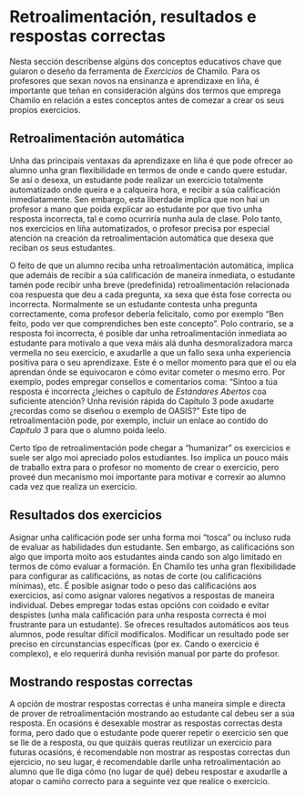 # Retroalimentación, resultados e respostas correctas

Nesta sección descríbense algúns dos conceptos educativos chave que guiaron o deseño da ferramenta de _Exercicios_ de Chamilo. Para os profesores que sexan novos na ensinanza e aprendizaxe en liña, é importante que teñan en consideración algúns dos termos que emprega Chamilo en relación a estes conceptos antes de comezar a crear os seus propios exercicios.

## Retroalimentación automática <a id="retroalimentacion-automatica"></a>

Unha das principais ventaxas da aprendizaxe en liña é que pode ofrecer ao alumno unha gran flexibilidade en termos de onde e cando quere estudar. Se así o desexa, un estudante pode realizar un exercicio totalmente automatizado onde queira e a calqueira hora, e recibir a súa calificación inmediatamente. Sen embargo, esta liberdade implica que non hai un profesor a mano que poida explicar ao estudante por que tivo unha resposta incorrecta, tal e como ocurriría nunha aula de clase. Polo tanto, nos exercicios en liña automatizados, o profesor precisa por especial atención na creación da retroalimentación automática que desexa que reciban os seus estudantes.

O feito de que un alumno reciba unha retroalimentación automática, implica que ademáis de recibir a súa calificación de maneira inmediata, o estudante tamén pode recibir unha breve \(predefinida\) retroalimentación relacionada coa respuesta que deu a cada pregunta, xa sexa que ésta fose correcta ou incorrecta. Normalmente se un estudante contesta unha pregunta correctamente, coma profesor debería felicitalo, como por exemplo “Ben feito, podo ver que comprendiches ben este concepto”. Polo contrario, se a resposta foi incorrecta, é posible dar unha retroalimentación inmediata ao estudante para motivalo a que vexa máis alá dunha desmoralizadora marca vermella no seu exercicio, e axudarlle a que un fallo sexa unha experiencia positiva para o seu aprendizaxe. Este é o mellor momento para que el ou ela aprendan ónde se equivocaron e cómo evitar cometer o mesmo erro. Por exemplo, podes empregar consellos e comentarios coma: “Síntoo a túa resposta é incorrecta ¿leiches o capítulo de _Estándares Abertos_ coa suficiente atención? Unha revisión rápida do Capítulo 3 pode axudarte ¿recordas como se diseñou o exemplo de OASIS?” Este tipo de retroalimentación pode, por exemplo, incluir un enlace ao contido do _Capítulo 3_ para que o alumno poida leelo.

Certo tipo de retroalimentación pode chegar a “humanizar” os exercicios e suele ser algo moi apreciado polos estudiantes. Iso implica un pouco máis de traballo extra para o profesor no momento de crear o exercicio, pero proveé dun mecanismo moi importante para motivar e correxir ao alumno cada vez que realiza un exercicio.

## Resultados dos exercicios <a id="resultados-dos-exercicios"></a>

Asignar unha calificación pode ser unha forma moi “tosca” ou incluso ruda de evaluar as habilidades dun estudante. Sen embargo, as calificacións son algo que importa moito aos estudantes ainda cando son algo limitado en termos de cómo evaluar a formación. En Chamilo tes unha gran flexibilidade para configurar as calificacións, as notas de corte \(ou calificacións mínimas\), etc. É posible asignar todo o peso das calificacións aos exercicios, así como asignar valores negativos a respostas de maneira individual. Debes empregar todas estas opcións con coidado e evitar despistes \(unha mala calificación para unha resposta correcta é moi frustrante para un estudante\). Se ofreces resultados automáticos aos teus alumnos, pode resultar difícil modificalos. Modificar un resultado pode ser preciso en circunstancias específicas \(por ex. Cando o exercicio é complexo\), e elo requerirá dunha revisión manual por parte do profesor.

## Mostrando respostas correctas <a id="mostrando-respostas-correctas"></a>

A opción de mostrar respostas correctas é unha maneira simple e directa de prover de retroalimentación mostrando ao estudante cal debeu ser a súa resposta. En ocasións é desexable mostrar as respostas correctas desta forma, pero dado que o estudante pode querer repetir o exercicio sen que se lle de a resposta, ou que quizáis queras reutilizar un exercicio para futuras ocasións, é recomendable non mostrar as respostas correctas dun ejercicio, no seu lugar, é recomendable darlle unha retroalimentación ao alumno que lle diga cómo \(no lugar de qué\) debeu respostar e axudarlle a atopar o camiño correcto para a seguinte vez que realice o exercicio.

